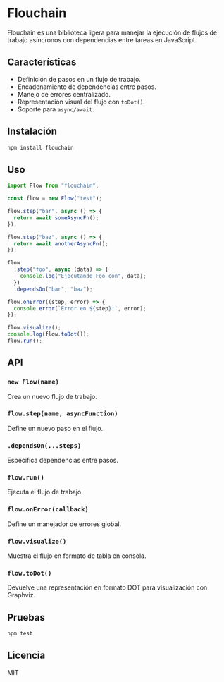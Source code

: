 # Flouchain

Flouchain es una biblioteca ligera para manejar la ejecución de flujos de trabajo asíncronos con dependencias entre tareas en JavaScript.

## Características

- Definición de pasos en un flujo de trabajo.
- Encadenamiento de dependencias entre pasos.
- Manejo de errores centralizado.
- Representación visual del flujo con `toDot()`.
- Soporte para `async/await`.

## Instalación

```sh
npm install flouchain
```

## Uso

```javascript
import Flow from "flouchain";

const flow = new Flow("test");

flow.step("bar", async () => {
  return await someAsyncFn();
});

flow.step("baz", async () => {
  return await anotherAsyncFn();
});

flow
  .step("foo", async (data) => {
    console.log("Ejecutando Foo con", data);
  })
  .dependsOn("bar", "baz");

flow.onError((step, error) => {
  console.error(`Error en ${step}:`, error);
});

flow.visualize();
console.log(flow.toDot());
flow.run();
```

## API

### `new Flow(name)`

Crea un nuevo flujo de trabajo.

### `flow.step(name, asyncFunction)`

Define un nuevo paso en el flujo.

### `.dependsOn(...steps)`

Especifica dependencias entre pasos.

### `flow.run()`

Ejecuta el flujo de trabajo.

### `flow.onError(callback)`

Define un manejador de errores global.

### `flow.visualize()`

Muestra el flujo en formato de tabla en consola.

### `flow.toDot()`

Devuelve una representación en formato DOT para visualización con Graphviz.

## Pruebas

```sh
npm test
```

## Licencia

MIT
